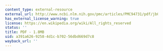 ```yaml
---
content_type: external-resource
external_url: http://www.ncbi.nlm.nih.gov/pmc/articles/PMC94731/pdf/jb005990.pdf
has_external_license_warning: true
license: https://en.wikipedia.org/wiki/All_rights_reserved
status: ''
title: PDF - 1.8MB
uid: a391a626-9258-4d1c-b702-56dbd669d7c8
wayback_url: ''
---
```

